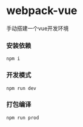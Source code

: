 # webpack-vue
手动搭建一个vue开发环境

### 安装依赖
```
npm i
```

### 开发模式
```
npm run dev
```

### 打包编译
```
npm run prod
```
